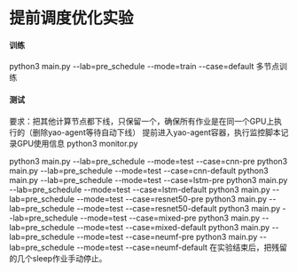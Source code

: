 # 提前调度优化实验

#### 训练
python3 main.py --lab=pre_schedule --mode=train --case=default
多节点训练

#### 测试
要求：把其他计算节点都下线，只保留一个，确保所有作业是在同一个GPU上执行的（删除yao-agent等待自动下线）
提前进入yao-agent容器，执行监控脚本记录GPU使用信息
python3 monitor.py

python3 main.py --lab=pre_schedule --mode=test --case=cnn-pre
python3 main.py --lab=pre_schedule --mode=test --case=cnn-default
python3 main.py --lab=pre_schedule --mode=test --case=lstm-pre
python3 main.py --lab=pre_schedule --mode=test --case=lstm-default
python3 main.py --lab=pre_schedule --mode=test --case=resnet50-pre
python3 main.py --lab=pre_schedule --mode=test --case=resnet50-default
python3 main.py --lab=pre_schedule --mode=test --case=mixed-pre
python3 main.py --lab=pre_schedule --mode=test --case=mixed-default
python3 main.py --lab=pre_schedule --mode=test --case=neumf-pre
python3 main.py --lab=pre_schedule --mode=test --case=neumf-default
在实验结束后，把残留的几个sleep作业手动停止。